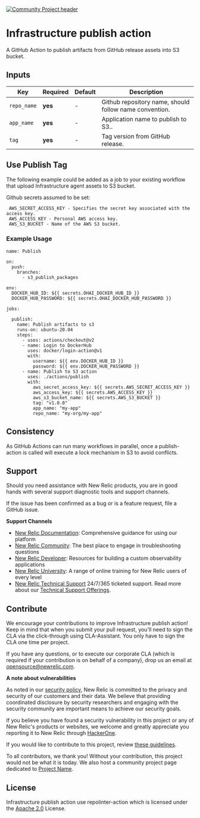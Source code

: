 [![Community Project header](https://github.com/newrelic/opensource-website/raw/master/src/images/categories/Community_Project.png)](https://opensource.newrelic.com/oss-category/#community-project)

# Infrastructure publish action

A GitHub Action to publish artifacts from GitHub release assets into S3 bucket.

## Inputs
| Key                     | Required | Default | Description |
| ---------------         | -------- | ------- | ----------- |
| `repo_name`             | **yes**  | -       | Github repository name, should follow name convention. |
| `app_name`              | **yes**  | -       | Application name to publish to S3.. |
| `tag`                   | **yes**  | -       | Tag version from GitHub release. |

## Use Publish Tag

 The following example could be added as a job to your existing workflow that upload Infrastructure agent assets to S3 bucket.
 
 Github secrets assumed to be set:
 
     AWS_SECRET_ACCESS_KEY - Specifies the secret key associated with the access key.
     AWS_ACCESS_KEY - Personal AWS access key.
     AWS_S3_BUCKET - Name of the AWS S3 bucket.

### Example Usage
    
    name: Publish
    
    on:
      push:
        branches:
          - s3_publish_packages
    
    env:
      DOCKER_HUB_ID: ${{ secrets.OHAI_DOCKER_HUB_ID }}
      DOCKER_HUB_PASSWORD: ${{ secrets.OHAI_DOCKER_HUB_PASSWORD }}
    
    jobs:
    
      publish:
        name: Publish artifacts to s3
        runs-on: ubuntu-20.04
        steps:
          - uses: actions/checkout@v2
          - name: Login to DockerHub
            uses: docker/login-action@v1
            with:
              username: ${{ env.DOCKER_HUB_ID }}
              password: ${{ env.DOCKER_HUB_PASSWORD }}
          - name: Publish to S3 action
            uses: ./actions/publish
            with:
              aws_secret_access_key: ${{ secrets.AWS_SECRET_ACCESS_KEY }}
              aws_access_key: ${{ secrets.AWS_ACCESS_KEY }}
              aws_s3_bucket_name: ${{ secrets.AWS_S3_BUCKET }}
              tag: "v1.0.0"
              app_name: "my-app"
              repo_name: "my-org/my-app"


## Consistency

As GitHub Actions can run many workflows in parallel, once a publish-action is called will execute a lock mechanism in S3 to avoid conflicts. 

## Support

Should you need assistance with New Relic products, you are in good hands with several support diagnostic tools and support channels.

If the issue has been confirmed as a bug or is a feature request, file a GitHub issue.

**Support Channels**

* [New Relic Documentation](https://docs.newrelic.com): Comprehensive guidance for using our platform
* [New Relic Community](https://discuss.newrelic.com/c/support-products-agents/new-relic-infrastructure): The best place to engage in troubleshooting questions
* [New Relic Developer](https://developer.newrelic.com/): Resources for building a custom observability applications
* [New Relic University](https://learn.newrelic.com/): A range of online training for New Relic users of every level
* [New Relic Technical Support](https://support.newrelic.com/) 24/7/365 ticketed support. Read more about our [Technical Support Offerings](https://docs.newrelic.com/docs/licenses/license-information/general-usage-licenses/support-plan).

## Contribute

We encourage your contributions to improve Infrastructure publish action! Keep in mind that when you submit your pull request, you'll need to sign the CLA via the click-through using CLA-Assistant. You only have to sign the CLA one time per project.

If you have any questions, or to execute our corporate CLA (which is required if your contribution is on behalf of a company), drop us an email at opensource@newrelic.com.

**A note about vulnerabilities**

As noted in our [security policy](../../security/policy), New Relic is committed to the privacy and security of our customers and their data. We believe that providing coordinated disclosure by security researchers and engaging with the security community are important means to achieve our security goals.

If you believe you have found a security vulnerability in this project or any of New Relic's products or websites, we welcome and greatly appreciate you reporting it to New Relic through [HackerOne](https://hackerone.com/newrelic).

If you would like to contribute to this project, review [these guidelines](./CONTRIBUTING.md).

To all contributors, we thank you!  Without your contribution, this project would not be what it is today.  We also host a community project page dedicated to [Project Name](<LINK TO https://opensource.newrelic.com/projects/... PAGE>).

## License
Infrastructure publish action use repolinter-action which is licensed under the [Apache 2.0](http://apache.org/licenses/LICENSE-2.0.txt) License.